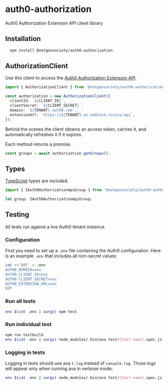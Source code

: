 # auth0-authorization

Auth0 Authorization Extension API client library

## Installation

```bash
  npm install @natgeosociety/auth0-authorization
```

## AuthorizationClient

Use this client to access the [Auth0 Authorization Extension API](https://auth0.com/docs/api/authorization-extension).

```ts
import { AuthorizationClient } from '@natgeosociety/auth0-authorization';

const authorization = new AuthorizationClient({
  clientId: `${CLIENT_ID}`,
  clientSecret: `${CLIENT_SECRET}`,
  domain: `${TENANT}.auth0.com`,
  extensionUrl: `https://${TENANT}.us.webtask.io/xxx/api`,
});
```

Behind the scenes the client obtains an access token, caches it, and automatically refreshes it if it expires.

Each method returns a promise.

```ts
const groups = await authorization.getGroups();
```

## Types

[TypeScript](https://www.typescriptlang.org) types are included.

```ts
import { IAuth0AuthorizationApiGroup } from '@natgeosociety/auth0-authorization';

let group: IAuth0AuthorizationApiGroup;
```



## Testing

All tests run against a live Auth0 tenant instance.

### Configuration

First you need to set up a `.env` file containing the Auth0 configuration. Here is an example `.env` that includes
all non-secret values:

```bash
cat <<'EOF' > .env
AUTH0_DOMAIN=xxx
AUTH0_CLIENT_ID=xxx
AUTH0_CLIENT_SECRET=xxx
AUTH0_EXTENSION_URL=xxx
EOF
```

### Run all tests

```bash
env $(cat .env | xargs) npm test
```

### Run individual test

```bash
npm run testbuild
env $(cat .env | xargs) node_modules/.bin/ava test/[test-name].spec.js
```

### Logging in tests

Logging in tests should use ava `t.log` instead of `console.log`.
Those logs will appear only when running ava in verbose mode:

```bash
env $(cat .env | xargs) node_modules/.bin/ava test/[test-name].spec.js --verbose
```

